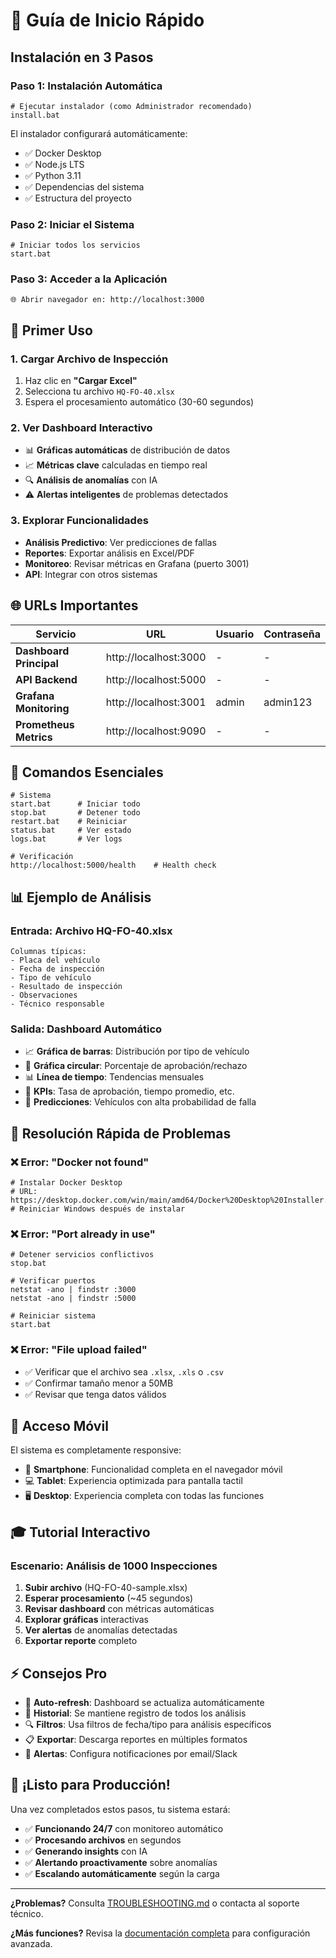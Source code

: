 # 🚀 Guía de Inicio Rápido

## Instalación en 3 Pasos

### Paso 1: Instalación Automática
```batch
# Ejecutar instalador (como Administrador recomendado)
install.bat
```

El instalador configurará automáticamente:
- ✅ Docker Desktop
- ✅ Node.js LTS
- ✅ Python 3.11
- ✅ Dependencias del sistema
- ✅ Estructura del proyecto

### Paso 2: Iniciar el Sistema
```batch  
# Iniciar todos los servicios
start.bat
```

### Paso 3: Acceder a la Aplicación
```
🌐 Abrir navegador en: http://localhost:3000
```

## 🎯 Primer Uso

### 1. Cargar Archivo de Inspección
1. Haz clic en **"Cargar Excel"** 
2. Selecciona tu archivo `HQ-FO-40.xlsx`
3. Espera el procesamiento automático (30-60 segundos)

### 2. Ver Dashboard Interactivo  
- 📊 **Gráficas automáticas** de distribución de datos
- 📈 **Métricas clave** calculadas en tiempo real  
- 🔍 **Análisis de anomalías** con IA
- ⚠️ **Alertas inteligentes** de problemas detectados

### 3. Explorar Funcionalidades
- **Análisis Predictivo**: Ver predicciones de fallas
- **Reportes**: Exportar análisis en Excel/PDF
- **Monitoreo**: Revisar métricas en Grafana (puerto 3001)
- **API**: Integrar con otros sistemas

## 🌐 URLs Importantes

| Servicio | URL | Usuario | Contraseña |
|----------|-----|---------|------------|
| **Dashboard Principal** | http://localhost:3000 | - | - |
| **API Backend** | http://localhost:5000 | - | - |
| **Grafana Monitoring** | http://localhost:3001 | admin | admin123 |
| **Prometheus Metrics** | http://localhost:9090 | - | - |

## 🔧 Comandos Esenciales

```batch
# Sistema
start.bat      # Iniciar todo
stop.bat       # Detener todo  
restart.bat    # Reiniciar
status.bat     # Ver estado
logs.bat       # Ver logs

# Verificación
http://localhost:5000/health    # Health check
```

## 📊 Ejemplo de Análisis

### Entrada: Archivo HQ-FO-40.xlsx
```
Columnas típicas:
- Placa del vehículo
- Fecha de inspección  
- Tipo de vehículo
- Resultado de inspección
- Observaciones
- Técnico responsable
```

### Salida: Dashboard Automático
- 📈 **Gráfica de barras**: Distribución por tipo de vehículo
- 🥧 **Gráfica circular**: Porcentaje de aprobación/rechazo
- 📊 **Línea de tiempo**: Tendencias mensuales
- 🎯 **KPIs**: Tasa de aprobación, tiempo promedio, etc.
- 🤖 **Predicciones**: Vehículos con alta probabilidad de falla

## 🚨 Resolución Rápida de Problemas

### ❌ Error: "Docker not found"
```batch
# Instalar Docker Desktop
# URL: https://desktop.docker.com/win/main/amd64/Docker%20Desktop%20Installer.exe
# Reiniciar Windows después de instalar
```

### ❌ Error: "Port already in use"  
```batch
# Detener servicios conflictivos
stop.bat

# Verificar puertos
netstat -ano | findstr :3000
netstat -ano | findstr :5000

# Reiniciar sistema
start.bat
```

### ❌ Error: "File upload failed"
- ✅ Verificar que el archivo sea `.xlsx`, `.xls` o `.csv`
- ✅ Confirmar tamaño menor a 50MB
- ✅ Revisar que tenga datos válidos

## 📱 Acceso Móvil

El sistema es completamente responsive:
- 📱 **Smartphone**: Funcionalidad completa en el navegador móvil  
- 💻 **Tablet**: Experiencia optimizada para pantalla tactil
- 🖥️ **Desktop**: Experiencia completa con todas las funciones

## 🎓 Tutorial Interactivo

### Escenario: Análisis de 1000 Inspecciones
1. **Subir archivo** (HQ-FO-40-sample.xlsx)
2. **Esperar procesamiento** (~45 segundos)  
3. **Revisar dashboard** con métricas automáticas
4. **Explorar gráficas** interactivas
5. **Ver alertas** de anomalías detectadas
6. **Exportar reporte** completo

## ⚡ Consejos Pro

- 🔄 **Auto-refresh**: Dashboard se actualiza automáticamente
- 💾 **Historial**: Se mantiene registro de todos los análisis
- 🔍 **Filtros**: Usa filtros de fecha/tipo para análisis específicos
- 📋 **Exportar**: Descarga reportes en múltiples formatos
- 🚨 **Alertas**: Configura notificaciones por email/Slack

## 🏁 ¡Listo para Producción!

Una vez completados estos pasos, tu sistema estará:
- ✅ **Funcionando 24/7** con monitoreo automático
- ✅ **Procesando archivos** en segundos  
- ✅ **Generando insights** con IA
- ✅ **Alertando proactivamente** sobre anomalías
- ✅ **Escalando automáticamente** según la carga

---

**¿Problemas?** Consulta [TROUBLESHOOTING.md](TROUBLESHOOTING.md) o contacta al soporte técnico.

**¿Más funciones?** Revisa la [documentación completa](README.md) para configuración avanzada.